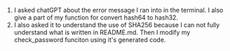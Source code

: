 1. I asked chatGPT about the error message I ran into in the terminal. I also give a part of my function for convert hash64 to hash32. 
2. I also asked it to understand the use of SHA256 because I can not fully understand what is written in README.md. Then I modify my check_password funciton using it's generated code. 
